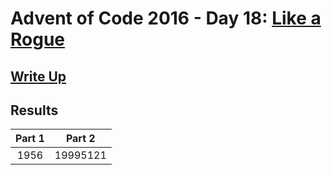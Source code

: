 # Advent of Code 2016 - Day 18: [Like a Rogue](https://adventofcode.com/2016/day/18)

## [Write Up](https://github.com/CodingAP/advent-of-code/blob/main/writeups/2016/day18_writeup.md)
## Results
| Part 1 | Part 2 | 
|:---:|:---:|
| 1956 | 19995121 |